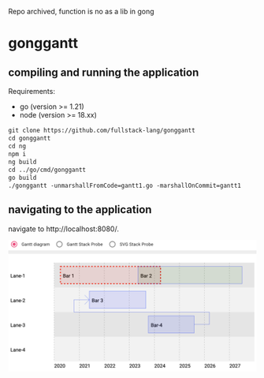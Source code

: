 Repo archived, function is no as a lib in gong

# gonggantt


## compiling and running the application

Requirements:
 - go (version >= 1.21)
 - node (version >= 18.xx)

```
git clone https://github.com/fullstack-lang/gonggantt
cd gonggantt
cd ng
npm i
ng build
cd ../go/cmd/gonggantt
go build
./gonggantt -unmarshallFromCode=gantt1.go -marshallOnCommit=gantt1 
```

## navigating to the application

navigate to http://localhost:8080/.

![gantt view](image.png)

